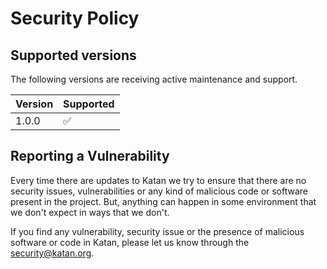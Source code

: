 # Security Policy

## Supported versions
The following versions are receiving active maintenance and support. 

| Version | Supported |
| ------- | --------- |
| 1.0.0   | ✅        |

## Reporting a Vulnerability

Every time there are updates to Katan we try to ensure that there are no security issues, vulnerabilities or any kind of malicious code or software present in the project. But, anything can happen in some environment that we don't expect in ways that we don't.

If you find any vulnerability, security issue or the presence of malicious software or code in Katan, please let us know through the [security@katan.org](mailto:security@katan.org).
